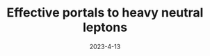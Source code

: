---
title: 'Effective portals to heavy neutral leptons'
pub_number: 8
authors:  Enrique Fernández-Martínez,  Manuel González-López,  Josu Hernández-García,  Matheus Hostert,  Jacobo López-Pavón
collection: publication
permalink: /publication/2023-4-13-Effectiveportalstoheavyneutralleptons
date: 2023-4-13
venue: JHEP 
paperurl: 'https://arxiv.org/abs/2304.06772'
citation_notitle: 'Enrique Fernández-Martínez, Manuel González-López, Josu Hernández-García, Matheus Hostert, Jacobo López-Pavón, JHEP 09 (2023) 001'
citation: 'Effective portals to heavy neutral leptons, Enrique Fernández-Martínez, Manuel González-López, Josu Hernández-García, Matheus Hostert, Jacobo López-Pavón, JHEP 09 (2023) 001'
eprint: '2304.06772'

---